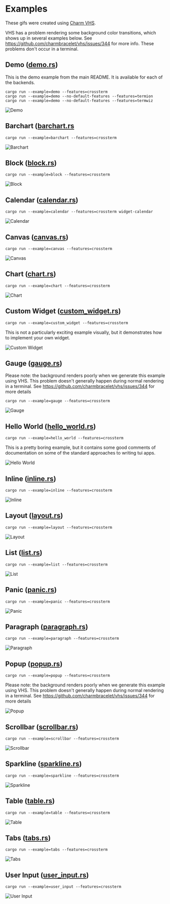# Examples

These gifs were created using [Charm VHS](https://github.com/charmbracelet/vhs).

VHS has a problem rendering some background color transitions, which shows up in several examples
below. See <https://github.com/charmbracelet/vhs/issues/344> for more info. These problems don't
occur in a terminal.

## Demo ([demo.rs](./demo/))

This is the demo example from the main README. It is available for each of the backends.

```shell
cargo run --example=demo --features=crossterm
cargo run --example=demo --no-default-features --features=termion
cargo run --example=demo --no-default-features --features=termwiz
```

![Demo][demo.gif]

## Barchart ([barchart.rs](./barchart.rs)

```shell
cargo run --example=barchart --features=crossterm
```

![Barchart][barchart.gif]

## Block ([block.rs](./block.rs))

```shell
cargo run --example=block --features=crossterm
```

![Block][block.gif]

## Calendar ([calendar.rs](./calendar.rs))

```shell
cargo run --example=calendar --features=crossterm widget-calendar
```

![Calendar][calendar.gif]

## Canvas ([canvas.rs](./canvas.rs))

```shell
cargo run --example=canvas --features=crossterm
```

![Canvas][canvas.gif]

## Chart ([chart.rs](./chart.rs))

```shell
cargo run --example=chart --features=crossterm
```

![Chart][chart.gif]

## Custom Widget ([custom_widget.rs](./custom_widget.rs))

```shell
cargo run --example=custom_widget --features=crossterm
```

This is not a particularly exciting example visually, but it demonstrates how to implement your own widget.

![Custom Widget][custom_widget.gif]

## Gauge ([gauge.rs](./gauge.rs))

Please note: the background renders poorly when we generate this example using VHS.
This problem doesn't generally happen during normal rendering in a terminal.
See <https://github.com/charmbracelet/vhs/issues/344> for more details

```shell
cargo run --example=gauge --features=crossterm
```

![Gauge][gauge.gif]

## Hello World ([hello_world.rs](./hello_world.rs))

```shell
cargo run --example=hello_world --features=crossterm
```

This is a pretty boring example, but it contains some good comments of documentation on some of the
standard approaches to writing tui apps.

![Hello World][hello_world.gif]

## Inline ([inline.rs](./inline.rs))

```shell
cargo run --example=inline --features=crossterm
```

![Inline][inline.gif]

## Layout ([layout.rs](./layout.rs))

```shell
cargo run --example=layout --features=crossterm
```

![Layout][layout.gif]

## List ([list.rs](./list.rs))

```shell
cargo run --example=list --features=crossterm
```

![List][list.gif]

## Panic ([panic.rs](./panic.rs))

```shell
cargo run --example=panic --features=crossterm
```

![Panic][panic.gif]

## Paragraph ([paragraph.rs](./paragraph.rs))

```shell
cargo run --example=paragraph --features=crossterm
```

![Paragraph][paragraph.gif]

## Popup ([popup.rs](./popup.rs))

```shell
cargo run --example=popup --features=crossterm
```

Please note: the background renders poorly when we generate this example using VHS.
This problem doesn't generally happen during normal rendering in a terminal.
See <https://github.com/charmbracelet/vhs/issues/344> for more details

![Popup][popup.gif]

## Scrollbar ([scrollbar.rs](./scrollbar.rs))

```shell
cargo run --example=scrollbar --features=crossterm
```

![Scrollbar][scrollbar.gif]

## Sparkline ([sparkline.rs](./sparkline.rs))

```shell
cargo run --example=sparkline --features=crossterm
```

![Sparkline][sparkline.gif]

## Table ([table.rs](./table.rs))

```shell
cargo run --example=table --features=crossterm
```

![Table][table.gif]

## Tabs ([tabs.rs](./tabs.rs))

```shell
cargo run --example=tabs --features=crossterm
```

![Tabs][tabs.gif]

## User Input ([user_input.rs](./user_input.rs))

```shell
cargo run --example=user_input --features=crossterm
```

![User Input][user_input.gif]

<!--
links to images to make it easier to update in bulk
These are generated with `vhs publish examples/xxx.gif`

To update these examples in bulk:
```shell
# build to ensure that running the examples doesn't have to wait so long
cargo build --examples --features=crossterm,all-widgets
for i in examples/*.tape
do
    echo -n "[${i:s:examples/:::s:.tape:.gif:}]: "
    vhs $i --publish --quiet
    # may need to adjust this depending on if you see rate limiting from VHS
    sleep 1
done
```
-->
[barchart.gif]: https://vhs.charm.sh/vhs-6ioxdeRBVkVpyXcjIEVaJU.gif
[block.gif]: https://vhs.charm.sh/vhs-1TyeDa5GN7kewhNjKxJ4Br.gif
[calendar.gif]: https://vhs.charm.sh/vhs-1dBcpMSSP80WkBgm4lBhNo.gif
[canvas.gif]: https://vhs.charm.sh/vhs-4zeWEPF6bLEFSHuJrvaHlN.gif
[chart.gif]: https://vhs.charm.sh/vhs-zRzsE2AwRixQhcWMTAeF1.gif
[custom_widget.gif]: https://vhs.charm.sh/vhs-32mW1TpkrovTcm79QXmBSu.gif
[demo.gif]: https://vhs.charm.sh/vhs-tF0QbuPbtHgUeG0sTVgFr.gif
[gauge.gif]: https://vhs.charm.sh/vhs-2rvSeP5r4lRkGTzNCKpm9a.gif
[hello_world.gif]: https://vhs.charm.sh/vhs-3CKUwxFuQi8oKQMS5zkPfQ.gif
[inline.gif]: https://vhs.charm.sh/vhs-miRl1mosKFoJV7LjjvF4T.gif
[layout.gif]: https://vhs.charm.sh/vhs-5R8O3LQGQ5pQVWwlPVrdbQ.gif
[list.gif]: https://vhs.charm.sh/vhs-4goo9reeUM9r0nYb54R7SP.gif
[panic.gif]: https://vhs.charm.sh/vhs-HrvKCHV4yeN69fb1EadTH.gif
[paragraph.gif]: https://vhs.charm.sh/vhs-2qIPDi79DUmtmeNDEeHVEF.gif
[popup.gif]: https://vhs.charm.sh/vhs-2QnC682AUeNYNXcjNlKTyp.gif
[scrollbar.gif]: https://vhs.charm.sh/vhs-2p13MMFreW7Gwt1xIonIWu.gif
[sparkline.gif]: https://vhs.charm.sh/vhs-4t59Vxw5Za33Rtvt9QrftA.gif
[table.gif]: https://vhs.charm.sh/vhs-6IrGHgT385DqA6xnwGF9oD.gif
[tabs.gif]: https://vhs.charm.sh/vhs-61WkbfhyDk0kbkjncErdHT.gif
[user_input.gif]: https://vhs.charm.sh/vhs-4fxUgkpEWcVyBRXuyYKODY.gif
